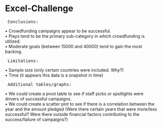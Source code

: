 # Excel-Challenge

<pre> Conclusions: </pre>
•	Crowdfunding campaigns appear to be successful. <br />
•	Plays tend to be the primary sub-category in which crowdfunding is utilized. <br />
•	Moderate goals (between 15000 and 40000) tend to gain the most backing. <br />
<pre> Limitations:</pre>
•	Sample size (only certain countries were included. Why?)<br />
•	Time (it appears this data is a snapshot in time)<br />
<pre> Additional tables/graphs:</pre>
•	We could create a pivot table to see if staff picks or spotlights were drivers of successful campaigns.<br />
•	We could create a scatter plot to see if there is a correlation between the year and the amount pledged (Were there certain years that were more/less successful? Were there   outside financial factors contributing to the success/failure of campaigns?)
